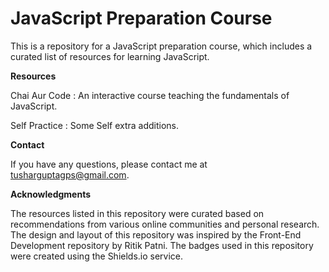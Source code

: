 # JavaScript Preparation Course

This is a repository for a JavaScript preparation course, which includes a curated list of resources for learning JavaScript.

<!--JavaScript is Single Thread.-->

**Resources**

Chai Aur Code : An interactive course teaching the fundamentals of JavaScript.

Self Practice : Some Self extra additions.

**Contact**

If you have any questions, please contact me at tusharguptagps@gmail.com.

**Acknowledgments**

The resources listed in this repository were curated based on recommendations from various online communities and personal research.
The design and layout of this repository was inspired by the Front-End Development repository by Ritik Patni.
The badges used in this repository were created using the Shields.io service.
